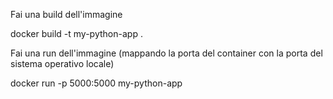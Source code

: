 
Fai una build dell'immagine

docker build -t my-python-app .

Fai una run dell'immagine (mappando la porta del container con la porta del sistema operativo locale)

docker run -p 5000:5000 my-python-app